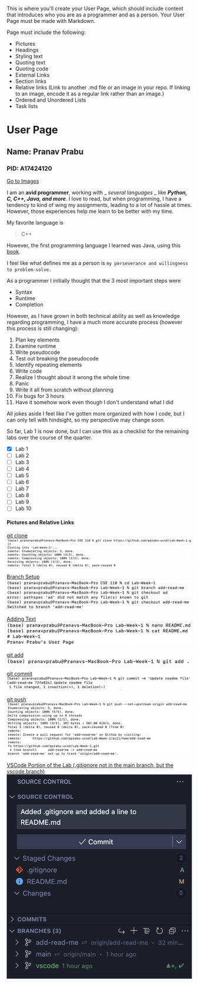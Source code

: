 This is where you'll create your User Page, which should include content that introduces who you are as a programmer and as a person. Your User Page must be made with Markdown. 

Page must include the following:
- Pictures
- Headings
- Styling text
- Quoting text
- Quoting code
- External Links
- Section links
- Relative links (Link to another .md file or an image in your repo. If linking to an image, encode it as a regular link rather than an image.)
- Ordered and Unordered Lists
- Task lists

# User Page
## Name: Pranav Prabu
### PID: A17424120

[Go to Images](https://github.com/pprabu-ucsd/Lab-1/blob/main/index.md#pictures-and-relative-links)

I am an **avid programmer**, working with _ _several languages_ _ like ***Python, C, C++, Java, and more***. I love to read, but when programming, I have a tendency to kind of wing my assignments, leading to a lot of hassle at times. However, those experiences help me learn to be better with my time.

My favorite language is

> C++

However, the first programming language I learned was Java, using this [book](https://www.buildingjavaprograms.com/supplements3.shtml).

I feel like what defines me as a person is ```my perseverance and willingness to problem-solve.```

As a programmer I initially thought that the 3 most important steps were

- Syntax
- Runtime
- Completion

However, as I have grown in both technical ability as well as knowledge regarding programming, I have a much more accurate process (however this process is still changing):

1. Plan key elements
2. Examine runtime
3. Write pseudocode
4. Test out breaking the pseudocode
5. Identify repeating elements
6. Write code
7. Realize I thought about it wrong the whole time
8. Panic
9. Write it all from scratch without planning
10. Fix bugs for 3 hours
11. Have it somehow work even though I don't understand what I did

All jokes aside I feel like I've gotten more organized with how I code, but I can only tell with hindsight, so my perspective may change soon.

So far, Lab 1 is now done, but I can use this as a checklist for the remaining labs over the course of the quarter.

- [x] Lab 1
- [ ] Lab 2
- [ ] Lab 3
- [ ] Lab 4
- [ ] Lab 5
- [ ] Lab 6
- [ ] Lab 7
- [ ] Lab 8
- [ ] Lab 9
- [ ] Lab 10

#### Pictures and Relative Links

[git clone](screenshots/git_clone.jpg)
![git_clone](screenshots/git_clone.jpg)

[Branch Setup](screenshots/git-branch.jpg)
![git_branch](screenshots/git-branch.jpg)

[Adding Text](screenshots/nano.jpg)
![nano](screenshots/nano.jpg)

[git add](screenshots/git-add.jpg)
![git_add](screenshots/git-add.jpg)

[git commit](screenshots/git-commit.jpg)
![git_commit](screenshots/git-commit.jpg)

[git push](screenshots/git-push.jpg)
![git_push](screenshots/git-push.jpg)

[VSCode Portion of the Lab (.gitignore not in the main branch, but the vscode branch)](screenshots/vscode.jpg)
![vscode branch](screenshots/vscode.jpg)

